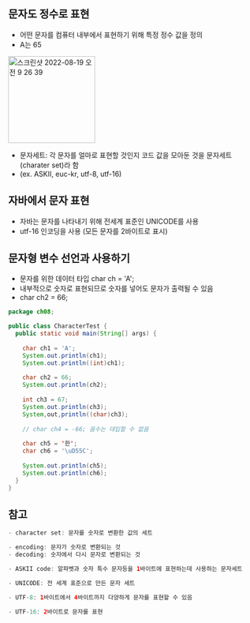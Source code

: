 ## 문자도 정수로 표현
- 어떤 문자를 컴퓨터 내부에서 표현하기 위해 특정 정수 값을 정의
- A는 65
<img width="176" alt="스크린샷 2022-08-19 오전 9 26 39" src="https://user-images.githubusercontent.com/75515697/185517087-5ce79ac6-0de4-43c9-8f83-9ecd8fb1979e.png">

- 문자세트: 각 문자를 얼마로 표현할 것인지 코드 값을 모아둔 것을 문자세트(charater set)라 함
- (ex. ASKII, euc-kr, utf-8, utf-16)

## 자바에서 문자 표현
- 자바는 문자를 나타내기 위해 전세계 표준인 UNICODE를 사용
- utf-16 인코딩을 사용 (모든 문자를 2바이트로 표시)

## 문자형 변수 선언과 사용하기
- 문자를 위한 데이터 타입 char ch = 'A';
- 내부적으로 숫자로 표현되므로 숫자를 넣어도 문자가 출력될 수 있음
- char ch2 = 66;
```Java
package ch08;

public class CharacterTest {
  public static void main(String[] args) {
    
    char ch1 = 'A';
    System.out.println(ch1);
    System.out.println((int)ch1);
    
    char ch2 = 66;
    System.out.println(ch2);
    
    int ch3 = 67;
    System.out.println(ch3);
    System,out,println((char)ch3);
    
    // char ch4 = -66; 음수는 대입할 수 없음
    
    char ch5 = '한';
    char ch6 = '\uD55C';
    
    System.out.println(ch5);
    System.out.println(ch6);
  }
}
```

## 참고
```Java
- character set: 문자를 숫자로 변환한 값의 세트

- encoding: 문자가 숫자로 변환되는 것
- decoding: 숫자에서 다시 문자로 변환되는 것

- ASKII code: 알파벳과 숫자 특수 문자등을 1바이트에 표현하는데 사용하는 문자세트

- UNICODE: 전 세계 표준으로 만든 문자 세트

- UTF-8: 1바이트에서 4바이트까지 다양하게 문자를 표현할 수 있음

- UTF-16: 2바이트로 문자를 표현
```

